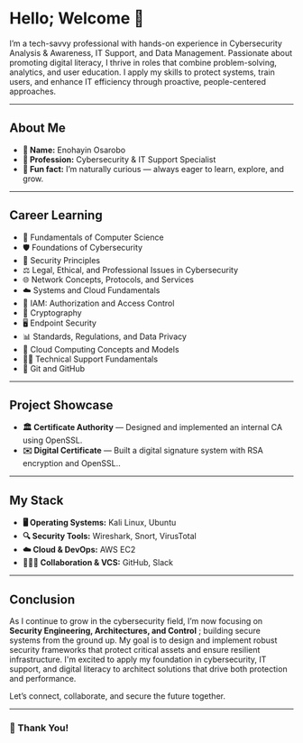 # Hello; Welcome 👋

I’m a tech-savvy professional with hands-on experience in Cybersecurity Analysis & Awareness, IT Support, and Data Management. Passionate about promoting digital literacy, I thrive in roles that combine problem-solving, analytics, and user education. I apply my skills to protect systems, train users, and enhance IT efficiency through proactive, people-centered approaches.

---

## About Me

- **👤 Name:** Enohayin Osarobo
- **💼 Profession:** Cybersecurity & IT Support Specialist
- **🌱 Fun fact:** I’m naturally curious — always eager to learn, explore, and grow.

---

## Career Learning

- 📘 Fundamentals of Computer Science
- 🛡️ Foundations of Cybersecurity
- 🔐 Security Principles
- ⚖️ Legal, Ethical, and Professional Issues in Cybersecurity
- 🌐 Network Concepts, Protocols, and Services
- ☁️ Systems and Cloud Fundamentals
- 🧾 IAM: Authorization and Access Control
- 🔑 Cryptography
- 🖥️ Endpoint Security
- 📊 Standards, Regulations, and Data Privacy
- 🧰 Cloud Computing Concepts and Models
- 🧑‍💻 Technical Support Fundamentals
- 🔄 Git and GitHub

---

## Project Showcase

- **🏛️ Certificate Authority** — Designed and implemented an internal CA using OpenSSL.
- **✉️ Digital Certificate** — Built a digital signature system with RSA encryption and OpenSSL..

---

## My Stack

- **🖥️ Operating Systems:** Kali Linux, Ubuntu
- **🔍 Security Tools:** Wireshark, Snort, VirusTotal
- **☁️ Cloud & DevOps:** AWS EC2
- **🧑‍🤝‍🧑 Collaboration & VCS:** GitHub, Slack

---

## Conclusion

As I continue to grow in the cybersecurity field, I’m now focusing on **Security Engineering, Architectures, and Control** ; building secure systems from the ground up. My goal is to design and implement robust security frameworks that protect critical assets and ensure resilient infrastructure. I'm excited to apply my foundation in cybersecurity, IT support, and digital literacy to architect solutions that drive both protection and performance.

Let’s connect, collaborate, and secure the future together.

---

### 🤝 Thank You!
